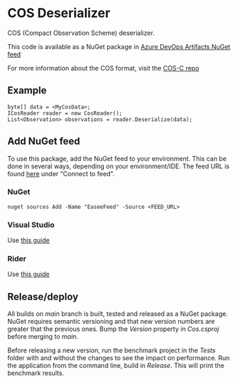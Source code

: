 # COS Deserializer
COS (Compact Observation Scheme) deserializer.

This code is available as a NuGet package in [Azure DevOps Artifacts NuGet feed](https://dev.azure.com/easee-norway/easee-pipelines/_packaging?_a=feed&feed=easee-norway%40Local)

For more information about the COS format, visit the [COS-C repo](https://github.com/Masterloop/cos-c)

## Example
```
byte[] data = <MyCosData>;
ICosReader reader = new CosReader();
List<Observation> observations = reader.Deserialize(data);
```

## Add NuGet feed
To use this package, add the NuGet feed to your environment. This can be done in several ways, depending on your environment/IDE.
The feed URL is found [here](https://dev.azure.com/easee-norway/easee-pipelines/_packaging?_a=feed&feed=easee-norway%40Local) under "Connect to feed".

### NuGet
```
nuget sources Add -Name "EaseeFeed" -Source <FEED_URL>
```

### Visual Studio
Use [this guide](https://docs.microsoft.com/en-us/azure/devops/artifacts/nuget/consume?view=azure-devops&tabs=windows)

### Rider
Use [this guide](https://www.jetbrains.com/help/rider/Using_NuGet.html#sources)

## Release/deploy
All builds on *main* branch is built, tested and released as a NuGet package. NuGet requires semantic versioning and that new version numbers are greater that the previous ones. Bump the *Version* property in *Cos.csproj* before merging to *main*.

Before releasing a new version, run the benchmark project in the *Tests* folder with and without the changes to see the impact on performance. Run the application from the command line, build in *Release*. This will print the benchmark results.